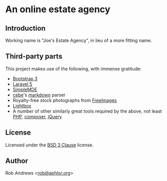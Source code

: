 # An online estate agency

## Introduction

Working name is "Joe's Estate Agency", in lieu of a more fitting name.

## Third-party parts

This project makes use of the following, with immense gratitude:

- [Bootstrap 3](http://getbootstrap.com/)
- [Laravel 5](http://www.laravel.com/)
- [SimpleMDE](https://github.com/NextStepWebs/simplemde-markdown-editor)
- [cebe](https://github.com/cebe/)'s [markdown](https://github.com/cebe/markdown) parser
- Royalty-free stock photographs from [FreeImages](http://www.freeimages.com/)
- [Lightbox](http://lokeshdhakar.com/projects/lightbox2/)
- A number of other similarly great tools required by the above, not least [PHP](http://www.php.net/), [composer](http://getcomposer.org/), [jQuery](http://jquery.com/)

## License

Licensed under the [BSD 3 Clause](https://opensource.org/licenses/BSD-3-Clause) license.

## Author

Rob Andrews &lt;[rob@aphlor.org](mailto:rob@aphlor.org)&gt;

